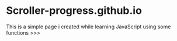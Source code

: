 # Scroller-progress.github.io
This is a simple page i created while learning JavaScript using some functions >>>
